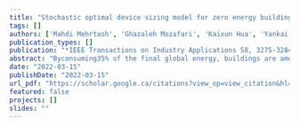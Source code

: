 ```yaml
---
title: "Stochastic optimal device sizing model for zero energy buildings: A parallel computing solution"
tags: []
authors: ['Mahdi Mehrtash', 'Ghazaleh Mozafari', 'Kaixun Hua', 'Yankai Cao']
publication_types: []
publication: "*IEEE Transactions on Industry Applications 58, 3275-3284*"
abstract: "Byconsuming35% of the final global energy, buildings are among major contributors to greenhouse gas emissions and global warming. If the economic justification challenge is addressed, zero energy buildings (ZEB), which are defined as buildings that generate as much renewable-based energy as they consume annually, can be a promising solution for energy efficiency improvement in the building sector. In this article, we propose a stochastic ZEB device sizing model considering uncertain parameters (i.e., building's electrical and thermal demands, solar irradiation, and outdoor temperature) and their correlation. The proposed model finds the optimal size of the thermal and electrical devices considering their nonlinear behaviors and temperature-dependent dynamics. Furthermore, two parallel computing-based solution algorithms (i.e., parallelism in the algebraic level using Schur complement decomposition and parallelism in the problem (scenario) level by progressive hedging) are proposed to solve the stochastic model. Using the real historical data, numerical studies on the Woodward library building, located on the University of British Columbia campus, illustrate the efficacy of the solution algorithms to handle large-scale nonlinear programming models with more than 32.8 million variables, which is the largest one reported in the literature so far."
date: "2022-03-15"
publishDate: "2022-03-15"
url_pdf: "https://scholar.google.ca/citations?view_op=view_citation&hl=zh-CN&user=M-s3mjAAAAAJ&pagesize=80&citation_for_view=M-s3mjAAAAAJ:TQgYirikUcIC"
featured: false
projects: []
slides: ""
---
```

